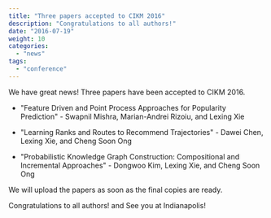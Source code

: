 ```yaml
---
title: "Three papers accepted to CIKM 2016"
description: "Congratulations to all authors!"
date: "2016-07-19"
weight: 10
categories:
  - "news"
tags:
  - "conference"
---
```


We have great news! Three papers have been accepted to CIKM 2016.

* "Feature Driven and Point Process Approaches for Popularity Prediction" - Swapnil Mishra, Marian-Andrei Rizoiu, and Lexing Xie

* "Learning Ranks and Routes to Recommend Trajectories" - Dawei Chen, Lexing Xie, and Cheng Soon Ong

* "Probabilistic Knowledge Graph Construction: Compositional and Incremental Approaches" - Dongwoo Kim, Lexing Xie, and Cheng Soon Ong

<!--more-->
We will upload the papers as soon as the final copies are ready.

Congratulations to all authors! and See you at Indianapolis!
